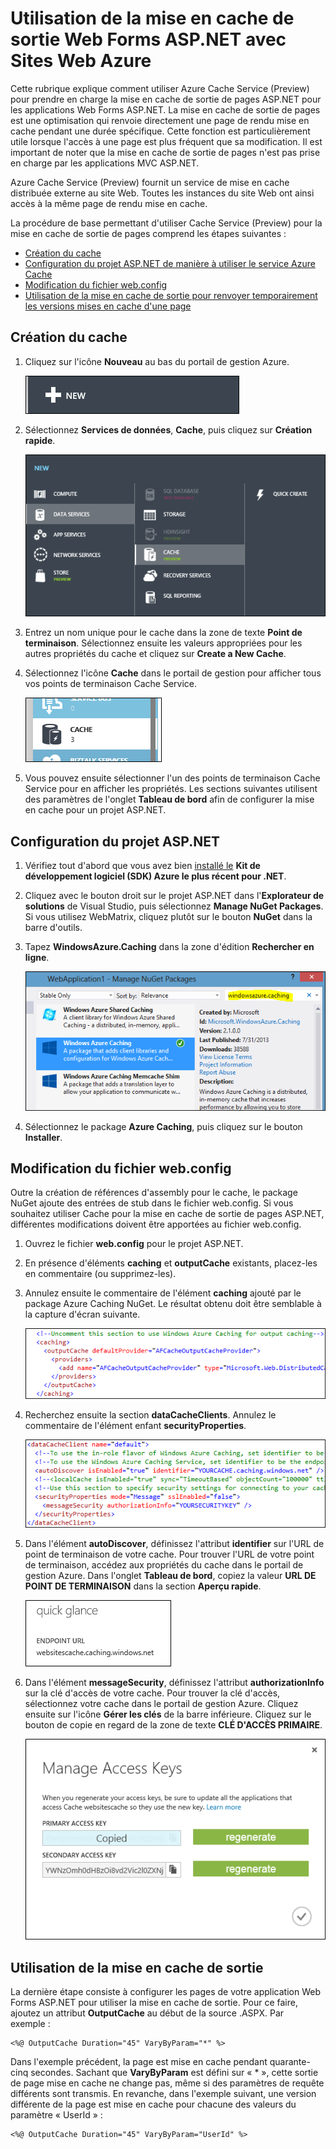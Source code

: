<properties linkid="video-center-detail" urlDisplayName="details" pageTitle="Video Center Details" metaKeywords="" description="" metaCanonical="" services="" documentationCenter="" title="How to Use ASP.NET Web Forms Output Caching with Azure Web Sites" authors="jroth" solutions="" manager="" editor="" />

Utilisation de la mise en cache de sortie Web Forms ASP.NET avec Sites Web Azure
================================================================================

Cette rubrique explique comment utiliser Azure Cache Service (Preview) pour prendre en charge la mise en cache de sortie de pages ASP.NET pour les applications Web Forms ASP.NET. La mise en cache de sortie de pages est une optimisation qui renvoie directement une page de rendu mise en cache pendant une durée spécifique. Cette fonction est particulièrement utile lorsque l'accès à une page est plus fréquent que sa modification. Il est important de noter que la mise en cache de sortie de pages n'est pas prise en charge par les applications MVC ASP.NET.

Azure Cache Service (Preview) fournit un service de mise en cache distribuée externe au site Web. Toutes les instances du site Web ont ainsi accès à la même page de rendu mise en cache.

La procédure de base permettant d'utiliser Cache Service (Preview) pour la mise en cache de sortie de pages comprend les étapes suivantes :

-   [Création du cache](#createcache)
-   [Configuration du projet ASP.NET de manière à utiliser le service Azure Cache](#configureproject)
-   [Modification du fichier web.config](#configurewebconfig)
-   [Utilisation de la mise en cache de sortie pour renvoyer temporairement les versions mises en cache d'une page](#useoutputcaching)

Création du cache
-----------------

1.  Cliquez sur l'icône **Nouveau** au bas du portail de gestion Azure.

    ![NewIcon](./media/web-sites-web-forms-output-caching/CacheScreenshot_NewButton.PNG)

2.  Sélectionnez **Services de données**, **Cache**, puis cliquez sur **Création rapide**.

    ![NewCacheDialog](./media/web-sites-web-forms-output-caching/CachingScreenshot_CreateOptions.PNG)

3.  Entrez un nom unique pour le cache dans la zone de texte **Point de terminaison**. Sélectionnez ensuite les valeurs appropriées pour les autres propriétés du cache et cliquez sur **Create a New Cache**.

4.  Sélectionnez l'icône **Cache** dans le portail de gestion pour afficher tous vos points de terminaison Cache Service.

    ![CacheIcon](./media/web-sites-web-forms-output-caching/CachingScreenshot_CacheIcon.PNG)

5.  Vous pouvez ensuite sélectionner l'un des points de terminaison Cache Service pour en afficher les propriétés. Les sections suivantes utilisent des paramètres de l'onglet **Tableau de bord** afin de configurer la mise en cache pour un projet ASP.NET.

Configuration du projet ASP.NET
-------------------------------

1.  Vérifiez tout d'abord que vous avez bien [installé le](http://www.windowsazure.com/fr-fr/downloads/?sdk=net) **Kit de développement logiciel (SDK) Azure le plus récent pour .NET**.

2.  Cliquez avec le bouton droit sur le projet ASP.NET dans l'**Explorateur de solutions** de Visual Studio, puis sélectionnez **Manage NuGet Packages**. Si vous utilisez WebMatrix, cliquez plutôt sur le bouton **NuGet** dans la barre d'outils.

3.  Tapez **WindowsAzure.Caching** dans la zone d'édition **Rechercher en ligne**.

    ![NuGetDialog](./media/web-sites-web-forms-output-caching/CachingScreenshot_NuGet.PNG)

4.  Sélectionnez le package **Azure Caching**, puis cliquez sur le bouton **Installer**.

Modification du fichier web.config
----------------------------------

Outre la création de références d'assembly pour le cache, le package NuGet ajoute des entrées de stub dans le fichier web.config. Si vous souhaitez utiliser Cache pour la mise en cache de sortie de pages ASP.NET, différentes modifications doivent être apportées au fichier web.config.

1.  Ouvrez le fichier **web.config** pour le projet ASP.NET.

2.  En présence d'éléments **caching** et **outputCache** existants, placez-les en commentaire (ou supprimez-les).

3.  Annulez ensuite le commentaire de l'élément **caching** ajouté par le package Azure Caching NuGet. Le résultat obtenu doit être semblable à la capture d'écran suivante.

    ![OutputConfig](./media/web-sites-web-forms-output-caching/CachingScreenshot_OC_WebConfig.PNG)

4.  Recherchez ensuite la section **dataCacheClients**. Annulez le commentaire de l'élément enfant **securityProperties**.

    ![CacheConfig](./media/web-sites-web-forms-output-caching/CachingScreenshot_CacheConfig.PNG)

5.  Dans l'élément **autoDiscover**, définissez l'attribut **identifier** sur l'URL de point de terminaison de votre cache. Pour trouver l'URL de votre point de terminaison, accédez aux propriétés du cache dans le portail de gestion Azure. Dans l'onglet **Tableau de bord**, copiez la valeur **URL DE POINT DE TERMINAISON** dans la section **Aperçu rapide**.

    ![EndpointURL](./media/web-sites-web-forms-output-caching/CachingScreenshot_EndpointURL.PNG)

6.  Dans l'élément **messageSecurity**, définissez l'attribut **authorizationInfo** sur la clé d'accès de votre cache. Pour trouver la clé d'accès, sélectionnez votre cache dans le portail de gestion Azure. Cliquez ensuite sur l'icône **Gérer les clés** de la barre inférieure. Cliquez sur le bouton de copie en regard de la zone de texte **CLÉ D'ACCÈS PRIMAIRE**.

    ![ManageKeys](./media/web-sites-web-forms-output-caching/CachingScreenshot_ManageAccessKeys.PNG)

Utilisation de la mise en cache de sortie
-----------------------------------------

La dernière étape consiste à configurer les pages de votre application Web Forms ASP.NET pour utiliser la mise en cache de sortie. Pour ce faire, ajoutez un attribut **OutputCache** au début de la source .ASPX. Par exemple :

    <%@ OutputCache Duration="45" VaryByParam="*" %>

Dans l'exemple précédent, la page est mise en cache pendant quarante-cinq secondes. Sachant que **VaryByParam** est défini sur « \* », cette sortie de page mise en cache ne change pas, même si des paramètres de requête différents sont transmis. En revanche, dans l'exemple suivant, une version différente de la page est mise en cache pour chacune des valeurs du paramètre « UserId » :

    <%@ OutputCache Duration="45" VaryByParam="UserId" %>  
